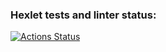 ### Hexlet tests and linter status:
[![Actions Status](https://github.com/jcastiblancoc/python-project-140/actions/workflows/hexlet-check.yml/badge.svg)](https://github.com/jcastiblancoc/python-project-140/actions)